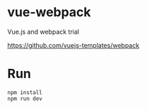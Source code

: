 # vue-webpack
Vue.js and webpack trial

https://github.com/vuejs-templates/webpack


# Run
```
npm install
npm run dev
```
